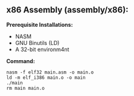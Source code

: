 ## x86 Assembly (assembly/x86):
**Prerequisite Installations:** 
- NASM
- GNU Binutils (LD)
- A 32-bit environm4nt

**Command:**
```
nasm -f elf32 main.asm -o main.o
ld -m elf_i386 main.o -o main
./main
rm main main.o
```
